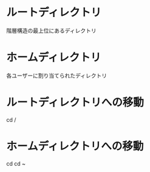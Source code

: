 # ルートディレクトリ
階層構造の最上位にあるディレクトリ

# ホームディレクトリ
各ユーザーに割り当てられたディレクトリ

# ルートディレクトリへの移動
cd /

# ホームディレクトリへの移動
cd
cd ~